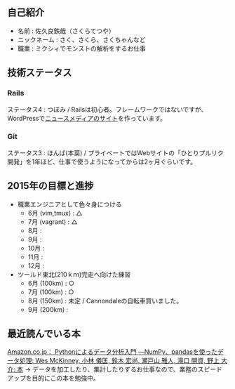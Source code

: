## 自己紹介
- 名前 : 佐久良鉄哉（さくらてつや）
- ニックネーム : さく、さくら、さくちゃんなど
- 職業 : ミクシィでモンストの解析をするお仕事

## 技術ステータス

### Rails
ステータス4 : つぼみ / Railsは初心者。フレームワークではないですが、WordPressで[ニュースメディアのサイト](www.danshihack.com)を作っています。

### Git
ステータス3 : ほんば(本葉) / プライベートではWebサイトの「ひとりプルリク開発」を1年ほど、仕事で使うようになってからは2ヶ月ぐらいです。

## 2015年の目標と進捗

- 職業エンジニアとして色々身につける
    - 6月 (vim,tmux) : △ 
    - 7月 (vagrant) : △
    - 8月 : 
    - 9月 : 
    - 10月 : 
    - 11月 : 
    - 12月 : 
- ツールド東北(210ｋｍ)完走へ向けた練習
    - 6月 (100km) : ○
    - 7月 (100km) : ○ 
    - 8月 (150km) : 未定 / Cannondaleの自転車買いました。
    - 9月 (200km) : 

## 最近読んでいる本
[Amazon.co.jp： Pythonによるデータ分析入門 ―NumPy、pandasを使ったデータ処理: Wes McKinney, 小林 儀匡, 鈴木 宏尚, 瀬戸山 雅人, 滝口 開資, 野上 大介: 本](http://www.amazon.co.jp/dp/4873116554)  → データを加工したり、集計したりするお仕事なので、業務のスピードアップを目的にこの本を勉強中。
